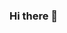 ### Hi there 👋

<!-- [![Anurag's GitHub stats](https://github-readme-stats.vercel.app/api?username=dizuncainiao)](https://github.com/anuraghazra/github-readme-stats) -->

